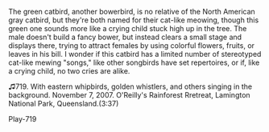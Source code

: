The green catbird, another bowerbird, is no relative of the North American gray catbird, but they're both named for their cat-like meowing, though this green one sounds more like a crying child stuck high up in the tree. The male doesn't build a fancy bower, but instead clears a small stage and displays there, trying to attract females by using colorful flowers, fruits, or leaves in his bill. I wonder if this catbird has a limited number of stereotyped cat-like mewing "songs," like other songbirds have set repertoires, or if, like a crying child, no two cries are alike.

♫719. With eastern whipbirds, golden whistlers, and others singing in the background. November 7, 2007. O'Reilly's Rainforest Rretreat, Lamington National Park, Queensland.(3:37)

Play-719
